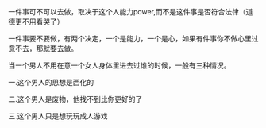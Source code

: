 一件事可不可以去做，取决于这个人能力power,而不是这件事是否符合法律（道德更不用看哭了）

一件事要不要做，有两个决定，一个是能力，一个是心，如果有件事你不做心里过意不去，那就要去做。

当一个男人不用在意一个女人身体里进去过谁的时候，一般有三种情况。

一.这个男人的思想是西化的

二.这个男人是废物，他找不到比你更好的了

三.这个男人只是想玩玩成人游戏